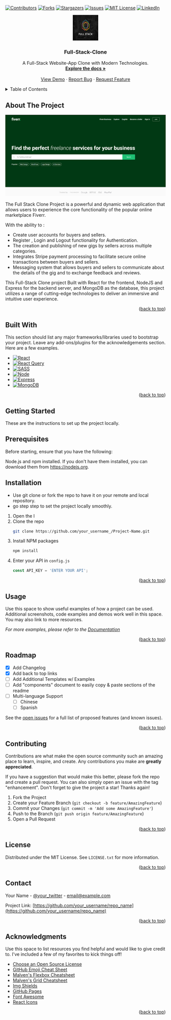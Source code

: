 <a name="readme-top"></a>

[![Contributors][contributors-shield]][contributors-url]
[![Forks][forks-shield]][forks-url]
[![Stargazers][stars-shield]][stars-url]
[![Issues][issues-shield]][issues-url]
[![MIT License][license-shield]][license-url]
[![LinkedIn][linkedin-shield]][linkedin-url]

<!-- PROJECT LOGO -->

<div align="center">
  <a href="https://github.com/arifhossain512/Full-Stack-Clone">
    <img src="./client/public/img/fullStackLogo.jpg" alt="Logo" width="80" height="80">
  </a>
   <h3 align="center">Full-Stack-Clone</h3>
   <p align="center">
    A Full-Stack Website-App Clone with Modern Technologies.
    <br />
    <a href="https://github.com/arifhossain512/Full-Stack-Clone"><strong>Explore the docs »</strong></a>
    <br />
    <br />
    <a href="https://github.com/arifhossain512/Full-Stack-Clone">View Demo</a>
    ·
    <a href="https://github.com/arifhossain512/Full-Stack-Clone/issues">Report Bug</a>
    ·
    <a href="https://github.com/arifhossain512/Full-Stack-Clone/issues">Request Feature</a>
  </p>
</div>


<!-- TABLE OF CONTENTS -->
<details>
  <summary>Table of Contents</summary>
  <ol>
    <li>
      <a href="#about-the-project">About The Project</a>
      <ul>
        <li><a href="#built-with">Built With</a></li>
      </ul>
    </li>
    <li>
      <a href="#getting-started">Getting Started</a>
      <ul>
        <li><a href="#prerequisites">Prerequisites</a></li>
        <li><a href="#installation">Installation</a></li>
      </ul>
    </li>
    <li><a href="#usage">Usage</a></li>
    <li><a href="#roadmap">Roadmap</a></li>
    <li><a href="#contributing">Contributing</a></li>
    <li><a href="#license">License</a></li>
    <li><a href="#contact">Contact</a></li>
    <li><a href="#acknowledgments">Acknowledgments</a></li>
  </ol>
</details>



<!-- ABOUT THE PROJECT -->
## About The Project

[![Fiver-Clone Screen Short][product-screenshot]](https://fiverr-clone-tzhc.onrender.com/)

The Full Stack Clone Project is a powerful and dynamic web application that allows users to experience the core functionality of the popular online marketplace Fiverr.

 With the ability to :

* Create user accounts for buyers and sellers.
* Register , Login and Logout functionality for Authentication.
* The creation and publishing of new gigs by sellers across multiple categories. 
* Integrates Stripe payment processing to facilitate secure online transactions between buyers and sellers.
* Messaging system that allows buyers and sellers to communicate about the details of the gig and to exchange feedback and reviews.

 This Full-Stack Clone project  Built with React for the frontend, NodeJS and Express for the backend server, and MongoDB as the database, this project utilizes a range of cutting-edge technologies to deliver an immersive and intuitive user experience.

<p align="right">(<a href="#readme-top">back to top</a>)</p>



## Built With

This section should list any major frameworks/libraries used to bootstrap your project. Leave any add-ons/plugins for the acknowledgements section. Here are a few examples.


* [![React][React.js]][React-url]
* [![React Query][React-Query]][React-Query-url]
* [![SASS][SASS]][SASS-url]
* [![Node][Node.js]][Node-url]
* [![Express][Express.js]][Express-url]
* [![MongoDB][MongoDB]][MongoDB-url]



<p align="right">(<a href="#readme-top">back to top</a>)</p>



<!-- GETTING STARTED -->
## Getting Started

These are the instructions to set up the project locally.

## Prerequisites

Before starting, ensure that you have the following:

Node.js and npm installed. If you don't have them installed, you can download them from https://nodejs.org.


## Installation

* Use git clone or fork the repo to have it on  your remote and local repository.
* go step step to set the project locally smoothly.
1. Open the l
2. Clone the repo
   ```sh
   git clone https://github.com/your_username_/Project-Name.git
   ```
3. Install NPM packages
   ```sh
   npm install
   ```
4. Enter your API in `config.js`
   ```js
   const API_KEY = 'ENTER YOUR API';
   ```

<p align="right">(<a href="#readme-top">back to top</a>)</p>



<!-- USAGE EXAMPLES -->
## Usage

Use this space to show useful examples of how a project can be used. Additional screenshots, code examples and demos work well in this space. You may also link to more resources.

_For more examples, please refer to the [Documentation](https://example.com)_

<p align="right">(<a href="#readme-top">back to top</a>)</p>



<!-- ROADMAP -->
## Roadmap

- [x] Add Changelog
- [x] Add back to top links
- [ ] Add Additional Templates w/ Examples
- [ ] Add "components" document to easily copy & paste sections of the readme
- [ ] Multi-language Support
    - [ ] Chinese
    - [ ] Spanish

See the [open issues](https://github.com/othneildrew/Best-README-Template/issues) for a full list of proposed features (and known issues).

<p align="right">(<a href="#readme-top">back to top</a>)</p>



<!-- CONTRIBUTING -->
## Contributing

Contributions are what make the open source community such an amazing place to learn, inspire, and create. Any contributions you make are **greatly appreciated**.

If you have a suggestion that would make this better, please fork the repo and create a pull request. You can also simply open an issue with the tag "enhancement".
Don't forget to give the project a star! Thanks again!

1. Fork the Project
2. Create your Feature Branch (`git checkout -b feature/AmazingFeature`)
3. Commit your Changes (`git commit -m 'Add some AmazingFeature'`)
4. Push to the Branch (`git push origin feature/AmazingFeature`)
5. Open a Pull Request

<p align="right">(<a href="#readme-top">back to top</a>)</p>



<!-- LICENSE -->
## License

Distributed under the MIT License. See `LICENSE.txt` for more information.

<p align="right">(<a href="#readme-top">back to top</a>)</p>



<!-- CONTACT -->
## Contact

Your Name - [@your_twitter](https://twitter.com/your_username) - email@example.com

Project Link: [https://github.com/your_username/repo_name](https://github.com/your_username/repo_name)

<p align="right">(<a href="#readme-top">back to top</a>)</p>



<!-- ACKNOWLEDGMENTS -->
## Acknowledgments

Use this space to list resources you find helpful and would like to give credit to. I've included a few of my favorites to kick things off!

* [Choose an Open Source License](https://choosealicense.com)
* [GitHub Emoji Cheat Sheet](https://www.webpagefx.com/tools/emoji-cheat-sheet)
* [Malven's Flexbox Cheatsheet](https://flexbox.malven.co/)
* [Malven's Grid Cheatsheet](https://grid.malven.co/)
* [Img Shields](https://shields.io)
* [GitHub Pages](https://pages.github.com)
* [Font Awesome](https://fontawesome.com)
* [React Icons](https://react-icons.github.io/react-icons/search)

<p align="right">(<a href="#readme-top">back to top</a>)</p>



<!-- MARKDOWN LINKS  -->

<!-- & IMAGES -->
[product-screenshot]: ./client/public/img/fiverrClone.png

<!-- GITHUB URLS -->
[linkedin-url]: https://linkedin.com/in/arifhossain512
[license-url]: https://github.com/arifhossain512/Full-Stack-Clone/blob/master/LICENSE.txt
[contributors-url]: https://github.com/arifhossain512/Full-Stack-Clone/graphs/contributors
[forks-url]: https://github.com/arifhossain512/Full-Stack-Clone/network/members
[stars-url]: https://github.com/arifhossain512/Full-Stack-Clone/stargazers
[issues-url]: https://github.com/arifhossain512/Full-Stack-Clone/issues

<!-- BADGES -->

 [contributors-shield]: https://img.shields.io/github/contributors/arifhossain512/Full-Stack-Clone.svg?style=for-the-badge
[forks-shield]: https://img.shields.io/github/forks/arifhossain512/Full-Stack-Clone.svg?style=for-the-badge

[stars-shield]: https://img.shields.io/github/stars/arifhossain512/Full-Stack-Clone.svg?style=for-the-badge

[issues-shield]: https://img.shields.io/github/issues/arifhossain512/Full-Stack-Clone.svg?style=for-the-badge

[license-shield]: https://img.shields.io/github/license/arifhossain512/Full-Stack-Clone.svg?style=for-the-badge

[linkedin-shield]: https://img.shields.io/badge/-LinkedIn-black.svg?style=for-the-badge&logo=linkedin&colorB=555

[Next.js]: https://img.shields.io/badge/next.js-000000?style=for-the-badge&logo=nextdotjs&logoColor=white

<!-- BADGES FOR  TECH STACK -->
[React.js]: https://img.shields.io/badge/React-20232A?style=for-the-badge&logo=react&logoColor=61DAFB
[React-Query]:https://img.shields.io/badge/-React%20Query-20232A?style=for-the-badge&logo=react%20query&logoColor=1572B6
[SASS]:https://img.shields.io/badge/SASS-20232A?style=for-the-badge&logo=SASS&logoColor=1572B6
[Node.js]:https://img.shields.io/badge/Node.js-20232A?style=for-the-badge&logo=node.js
[Express.js]:https://img.shields.io/badge/Express.js-20232A?style=for-the-badge&logo=Express&logoColor=1572B6
[MongoDB]:https://img.shields.io/badge/-MongoDB-20232A?style=for-the-badge&logo=mongodb
[Vue.js]: https://img.shields.io/badge/Vue.js-35495E?style=for-the-badge&logo=vuedotjs&logoColor=4FC08D
[Angular.io]: https://img.shields.io/badge/Angular-DD0031?style=for-the-badge&logo=angular&logoColor=white
[Svelte.dev]: https://img.shields.io/badge/Svelte-4A4A55?style=for-the-badge&logo=svelte&logoColor=FF3E00
[Laravel.com]: https://img.shields.io/badge/Laravel-FF2D20?style=for-the-badge&logo=laravel&logoColor=white
[Bootstrap.com]: https://img.shields.io/badge/Bootstrap-563D7C?style=for-the-badge&logo=bootstrap&logoColor=white
[JQuery.com]: https://img.shields.io/badge/jQuery-0769AD?style=for-the-badge&logo=jquery&logoColor=white

<!-- BADGES URL -->

[Next-url]: https://nextjs.org/
[React-url]: https://reactjs.org/
[React-Query-url]: https://tanstack.com/
[SASS-url]: https://sass-lang.com/


[Node-url]: https://nodejs.org/

[Express-url]: https://expressjs.com/

[MongoDB-url]: https://www.mongodb.com/
[Vue-url]: https://vuejs.org/

[Angular-url]: https://angular.io/

[Svelte-url]: https://svelte.dev/

[Laravel-url]: https://laravel.com

[Bootstrap-url]: https://getbootstrap.com

[JQuery-url]: https://jquery.com
